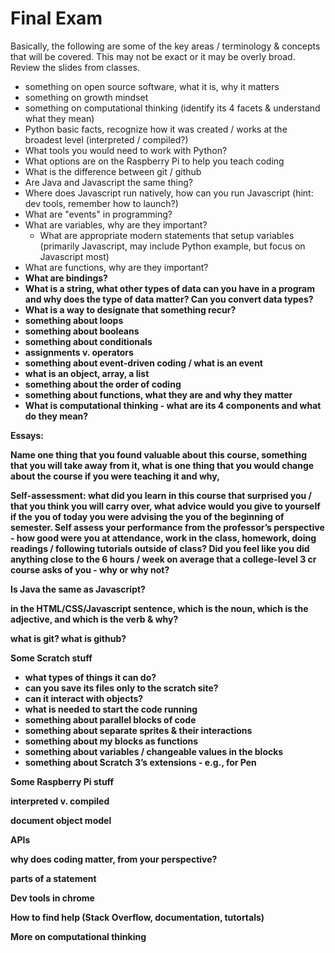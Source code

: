 # Final Exam

Basically, the following are some of the key areas / terminology & concepts that will be covered. This may not be exact or it may be overly broad. Review the slides from classes.

* something on open source software, what it is, why it matters
* something on growth mindset
* something on computational thinking \(identify its 4 facets & understand what they mean\)
* Python basic facts, recognize how it was created / works at the broadest level \(interpreted / compiled?\)
* What tools you would need to work with Python?
* What options are on the Raspberry Pi to help you teach coding
* What is the difference between git / github
* Are Java and Javascript the same thing?
* Where does Javascript run natively, how can you run Javascript \(hint: dev tools, remember how to launch?\)
* What are "events" in programming?
* What are variables, why are they important?
  * What are appropriate modern statements that setup variables \(primarily Javascript, may include Python example, but focus on Javascript most\)
* What are functions, why are they important?
* **What are bindings?**
* **What is a string, what other types of data can you have in a program and why does the type of data matter? Can you convert data types?** 
* **What is a way to designate that something recur?** 
* **something about loops**
* **something about booleans**
* **something about conditionals**
* **assignments v. operators**
* **something about event-driven coding / what is an event**
* **what is an object, array, a list**
* **something about the order of coding**
* **something about functions, what they are and why they matter**
* **What is computational thinking - what are its 4 components and what do they mean?** 

**Essays:**

**Name one thing that you found valuable about this course, something that you will take away from it, what is one thing that you would change about the course if you were teaching it and why,** 

**Self-assessment: what did you learn in this course that surprised you / that you think you will carry over, what advice would you give to yourself if the you of today you were advising the you of the beginning of semester. Self assess your performance from the professor’s perspective - how good were you at attendance, work in the class, homework, doing readings / following tutorials outside of class? Did you feel like you did anything close to the 6 hours / week on average that a college-level 3 cr course asks of you - why or why not?**  


**Is Java the same as Javascript?**

**in the HTML/CSS/Javascript sentence, which is the noun, which is the adjective, and which is the verb & why?**  


**what is git? what is github?**  


**Some Scratch stuff** 

* **what types of things it can do?**
* **can you save its files only to the scratch site?**
* **can it interact with objects?**
* **what is needed to start the code running**
* **something about parallel blocks of code**
* **something about separate sprites & their interactions**
* **something about my blocks as functions**
* **something about variables / changeable values in the blocks**
* **something about Scratch 3’s extensions - e.g., for Pen**

**Some Raspberry Pi stuff**  
  
  


**interpreted v. compiled**

**document object model** 

**APIs**   


**why does coding matter, from your perspective?**  


**parts of a statement**  


**Dev tools in chrome**

**How to find help \(Stack Overflow, documentation, tutortals\)**

**More on computational thinking**  


